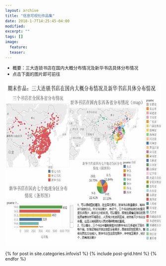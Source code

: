```yaml
---
layout: archive
title: "信息可视化作品集"
date: 2018-1-7T14:25:45-04:00
modified:
excerpt: ""
tags: []
image: 
  feature: 
  teaser:
---
```


-  概要：三大连锁书店在国内大概分布情况及新华书店具体分布情况
- 点击下面的图片即可前往

<a href="https://public.tableau.com/views/__578/1_1?:embed=y&:display_count=yes&publish=yes" target="_blank"><img src="/images/tab_finalfinal.jpg" width="650" height="530" border="0" /></a>


<div class="tiles">
{% for post in site.categories.infovis1 %}
  {% include post-grid.html %}
{% endfor %}
</div>

